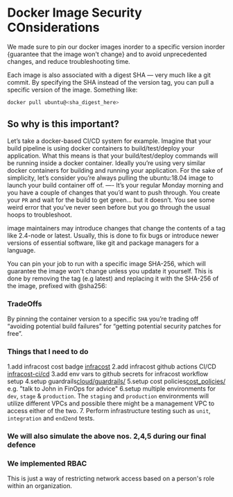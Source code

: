 # Docker Image Security COnsiderations

We made sure to pin our docker images inorder to a specific version inorder {guarantee that the image won't change} and to avoid unprecedented changes, and reduce troubleshooting time.

Each image is also associated with a digest SHA — very much like a git commit. By specifying the SHA instead of the version tag, you can pull a specific version of the image. Something like:

```sh
docker pull ubuntu@<sha_digest_here>
```

## So why is this important?

Let’s take a docker-based CI/CD system for example. Imagine that your build pipeline is using docker containers to build/test/deploy your application. What this means is that your build/test/deploy commands will be running inside a docker container. Ideally you’re using very similar docker containers for building and running your application. For the sake of simplicity, let’s consider you’re always pulling the ubuntu:18.04 image to launch your build container off of.
—-
It’s your regular Monday morning and you have a couple of changes that you’d want to push through. You create your `PR` and wait for the build to get green… but it doesn’t. You see some weird error that you’ve never seen before but you go through the usual hoops to troubleshoot.

image maintainers may introduce changes that change the contents of a tag like 2.4-node or latest. Usually, this is done to fix bugs or introduce newer versions of essential software, like git and package managers for a language.

You can pin your job to run with a specific image SHA-256, which will guarantee the image won't change unless you update it yourself. This is done by removing the tag (e.g latest) and replacing it with the SHA-256 of the image, prefixed with @sha256:

### TradeOffs

By pinning the container version to a specific `SHA` you’re trading off “avoiding potential build failures” for “getting potential security patches for free”.

### Things that I need to do

1.add infracost cost badge [infracost](https://www.infracost.io/docs/infracost_cloud/readme_badge/)
2.add infracost github actions CI/CD [infracost-ci/cd](https://github.com/infracost/actions/)
3.add env vars to github secrets for infracost workflow setup
4.setup guardrails[cloud/guardrails/](https://www.infracost.io/docs/infracost_cloud/guardrails/)
5.setup cost policies[cost_policies/](https://www.infracost.io/docs/features/cost_policies/) e.g. "talk to John in FinOps for advice"
6.setup multiple environments for `dev`, `stage` & `production`. The `staging` and `production` environments will utilize different VPCs and possible there might be a management VPC to access either of the two.
7. Perform infrastructure testing such as `unit`, `integration` and `end2end` tests.

### We will also simulate the above nos. 2,4,5 during our final defence

### We implemented RBAC

This is just a way of restricting network access based on a person's role within an organization.
